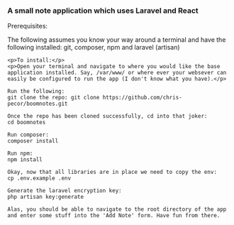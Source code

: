 <h3>A small note application which uses Laravel and React</h1>

<p>Prerequisites:</p>
<p>The following assumes you know your way around a terminal and have the following installed: git, composer, npm and laravel (artisan)</p>
    
    <p>To install:</p>
    <p>Open your terminal and navigate to where you would like the base application installed. Say, /var/www/ or where ever your websever can easily be configured to run the app (I don't know what you have).</p>
    
    Run the following:
    git clone the repo: git clone https://github.com/chris-pecor/boomnotes.git
    
    Once the repo has been cloned successfully, cd into that joker:
    cd boomnotes
    
    Run composer:
    composer install
    
    Run npm:
    npm install
    
    Okay, now that all libraries are in place we need to copy the env:
    cp .env.example .env
    
    Generate the laravel encryption key:
    php artisan key:generate
    
    Alas, you should be able to navigate to the root directory of the app and enter some stuff into the 'Add Note' form. Have fun from there.
   
